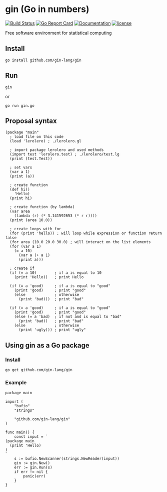 # gin (Go in numbers)

[![Build Status](https://travis-ci.org/gin-lang/gin.svg?branch=master)](https://travis-ci.org/gin-lang/gin)
[![Go Report Card](https://goreportcard.com/badge/github.com/gin-lang/gin)](https://goreportcard.com/report/github.com/gin-lang/gin)
[![Documentation](https://godoc.org/github.com/gin-lang/gin?status.svg)](http://godoc.org/github.com/gin-lang/gin)
[![license](https://img.shields.io/github/license/mashape/apistatus.svg)](https://github.com/gin-lang/gin/LICENSE)

Free software environment for statistical computing

## Install

```
go install github.com/gin-lang/gin
```

## Run

```
gin
```

or

```
go run gin.go
```

## Proposal syntax

```
(package "main"
  ; load file on this code
  (load 'lerolero) ; ./lerolero.gl

  ; import package lerolero and used methods
  (import test 'lerolero.test) ; ./lerolero/test.lg
  (print (test.Test))

  ; set vars
  (var a 1)
  (print (a))

  ; create function
  (def hi()
    'Hello)
  (print hi)

  ; create function (by lambda)
  (var area
    (lambda (r) (* 3.141592653 (* r r))))
  (print (area 10.0))

  ; create loops with for
  (for (print 'hello)) ; will loop while expression or function return false
  (for area (10.0 20.0 30.0) ; will interact on the list elements
  (for (var a 1)
    (= a 10)
      (var a (+ a 1)
      (print a)))

  ; create if
  (if (= a 10)        ; if a is equal to 10
    (print 'Hello))   ; print Hello

  (if (= a 'good)     ; if a is equal to "good"
    (print 'good)     ; print "good"
    (else             ; otherwise
      (print 'bad)))  ; print "bad"

  (if (= a 'good)     ; if a is equal to "good"
    (print 'good)     ; print "good"
    (else (= a 'bad)  ; if not and is equal to "bad"
      (print 'bad))   ; print "bad"
    (else             ; otherwise
      (print 'ugly))) ; print "ugly"

```

## Using gin as a Go package

### Install

```
go get github.com/gin-lang/gin
```

### Example

```golang
package main

import (
	"bufio"
	"strings"

	"github.com/gin-lang/gin"
)

func main() {
	const input = `
(package main
  (print 'Hello)
)
`
	s := bufio.NewScanner(strings.NewReader(input))
	gin := gin.New()
	err := gin.Run(s)
	if err != nil {
		panic(err)
	}
}
```
